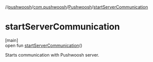 //[pushwoosh](../../../index.md)/[com.pushwoosh](../index.md)/[Pushwoosh](index.md)/[startServerCommunication](start-server-communication.md)

# startServerCommunication

[main]\
open fun [startServerCommunication](start-server-communication.md)()

Starts communication with Pushwoosh server.
